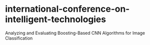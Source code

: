 # international-conference-on-intelligent-technologies
Analyzing and Evaluating Boosting-Based CNN Algorithms for Image Classification
